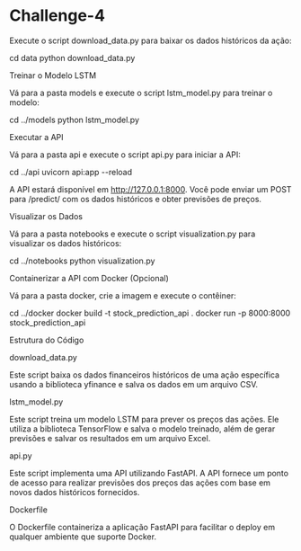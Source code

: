 # Challenge-4

Execute o script download_data.py para baixar os dados históricos da ação:

cd data
python download_data.py

Treinar o Modelo LSTM

Vá para a pasta models e execute o script lstm_model.py para treinar o modelo:

cd ../models
python lstm_model.py

Executar a API

Vá para a pasta api e execute o script api.py para iniciar a API:

cd ../api
uvicorn api:app --reload

A API estará disponível em http://127.0.0.1:8000. Você pode enviar um POST para /predict/ com os dados históricos e obter previsões de preços.

Visualizar os Dados

Vá para a pasta notebooks e execute o script visualization.py para visualizar os dados históricos:

cd ../notebooks
python visualization.py

Containerizar a API com Docker (Opcional)

Vá para a pasta docker, crie a imagem e execute o contêiner:

cd ../docker
docker build -t stock_prediction_api .
docker run -p 8000:8000 stock_prediction_api

Estrutura do Código

download_data.py

Este script baixa os dados financeiros históricos de uma ação específica usando a biblioteca yfinance e salva os dados em um arquivo CSV.

lstm_model.py

Este script treina um modelo LSTM para prever os preços das ações. Ele utiliza a biblioteca TensorFlow e salva o modelo treinado, além de gerar previsões e salvar os resultados em um arquivo Excel.

api.py

Este script implementa uma API utilizando FastAPI. A API fornece um ponto de acesso para realizar previsões dos preços das ações com base em novos dados históricos fornecidos.

Dockerfile

O Dockerfile containeriza a aplicação FastAPI para facilitar o deploy em qualquer ambiente que suporte Docker.
